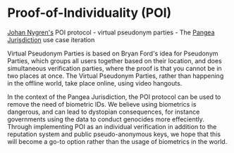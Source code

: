# Proof-of-Individuality (POI)

[Johan Nygren's](https://github.com/resilience-me) POI protocol - virtual pseudonym parties - The [Pangea Jurisdiction](https://github.com/Bit-Nation/Pangea-Docs/blob/master/BITNATION%20Pangea%20Whitepaper%202017.pdf) use case iteration 

Virtual Pseudonym Parties is based on Bryan Ford's idea for Pseudonym Parties, which groups all users together based on their location, and does simultaneous verification parties, where the proof is that you cannot be in two places at once. The Virtual Pseudonym Parties, rather than happening in the offline world, take place online, using video hangouts.

In the context of the Pangea Jurisdiction, the POI protocol can be used to remove the need of biometric IDs. We believe using biometrics is dangerous, and can lead to dystopian consequences, for instance governments using the data to conduct genocides more effeciently. Through implementing POI as an individual verification in addition to the reputation system and public pseudo-anonymous keys, we hope that this will become a go-to option rather than the usage of biometrics in the world.
